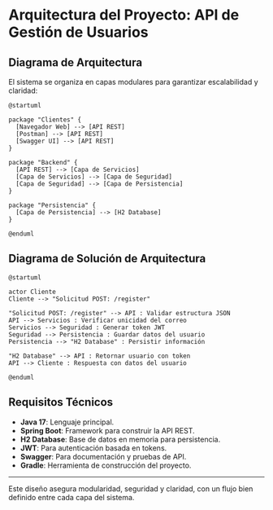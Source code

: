 
# Arquitectura del Proyecto: API de Gestión de Usuarios

## Diagrama de Arquitectura
El sistema se organiza en capas modulares para garantizar escalabilidad y claridad:

```plantuml
@startuml

package "Clientes" {
  [Navegador Web] --> [API REST]
  [Postman] --> [API REST]
  [Swagger UI] --> [API REST]
}

package "Backend" {
  [API REST] --> [Capa de Servicios]
  [Capa de Servicios] --> [Capa de Seguridad]
  [Capa de Seguridad] --> [Capa de Persistencia]
}

package "Persistencia" {
  [Capa de Persistencia] --> [H2 Database]
}

@enduml
```

## Diagrama de Solución de Arquitectura

```plantuml
@startuml

actor Cliente
Cliente --> "Solicitud POST: /register"

"Solicitud POST: /register" --> API : Validar estructura JSON
API --> Servicios : Verificar unicidad del correo
Servicios --> Seguridad : Generar token JWT
Seguridad --> Persistencia : Guardar datos del usuario
Persistencia --> "H2 Database" : Persistir información

"H2 Database" --> API : Retornar usuario con token
API --> Cliente : Respuesta con datos del usuario

@enduml
```

## Requisitos Técnicos

- **Java 17**: Lenguaje principal.
- **Spring Boot**: Framework para construir la API REST.
- **H2 Database**: Base de datos en memoria para persistencia.
- **JWT**: Para autenticación basada en tokens.
- **Swagger**: Para documentación y pruebas de API.
- **Gradle**: Herramienta de construcción del proyecto.

---

Este diseño asegura modularidad, seguridad y claridad, con un flujo bien definido entre cada capa del sistema.
